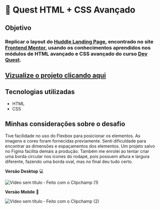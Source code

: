 # 📄 Quest HTML + CSS Avançado

## Objetivo

### Replicar o layout do [Huddle Landing Page](https://www.frontendmentor.io/challenges/huddle-landing-page-with-a-single-introductory-section-B_2Wvxgi0), encontrado no site [Frontend Mentor](https://www.frontendmentor.io/), usando os conhecimentos aprendidos nos módulos de HTML avançado e CSS avançado do curso [Dev Quest](https://dev-em-dobro.ticto.club/signin).

## [Vizualize o projeto clicando aqui](https://bergerlima.github.io/Quest_HTML-CSS-Avancado/) ##

## Tecnologias utilizadas

* HTML
* CSS

## Minhas considerações sobre o desafio

Tive facilidade no uso do Flexbox para posicionar os elementos. As imagens e cores foram fornecidas previamente.
Senti dificuldade para encontrar as dimensões e espaçamentos dos elementos. Um projeto salvo no Figma facilita demais a produção.
Também me enrolei ao tentar criar uma borda circular nos ícones do rodapé, pois possuem altura e largura diferente, fazendo uma borda oval, mas no final deu tudo certo.

**Versão Desktop** 💻

![Vídeo sem título ‐ Feito com o Clipchamp (1)](https://github.com/user-attachments/assets/d7e9b4e5-c4b7-4a49-bb56-d001ce748c3c)

**Versão Mobile** 📱

![Vídeo sem título ‐ Feito com o Clipchamp (2)](https://github.com/user-attachments/assets/fc01c830-411b-4472-8489-62f2b20bff15)
